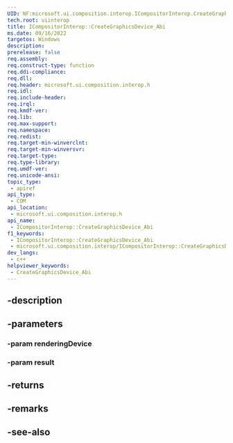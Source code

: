 ```yaml
---
UID: NF:microsoft.ui.composition.interop.ICompositorInterop.CreateGraphicsDevice_Abi
tech.root: uiinterop
title: ICompositorInterop::CreateGraphicsDevice_Abi
ms.date: 09/16/2022
targetos: Windows
description: 
prerelease: false
req.assembly: 
req.construct-type: function
req.ddi-compliance: 
req.dll: 
req.header: microsoft.ui.composition.interop.h
req.idl: 
req.include-header: 
req.irql: 
req.kmdf-ver: 
req.lib: 
req.max-support: 
req.namespace: 
req.redist: 
req.target-min-winverclnt: 
req.target-min-winversvr: 
req.target-type: 
req.type-library: 
req.umdf-ver: 
req.unicode-ansi: 
topic_type:
 - apiref
api_type:
 - COM
api_location:
 - microsoft.ui.composition.interop.h
api_name:
 - ICompositorInterop::CreateGraphicsDevice_Abi
f1_keywords:
 - ICompositorInterop::CreateGraphicsDevice_Abi
 - microsoft.ui.composition.interop/ICompositorInterop::CreateGraphicsDevice_Abi
dev_langs:
 - c++
helpviewer_keywords:
 - CreateGraphicsDevice_Abi
---
```


## -description

## -parameters

### -param renderingDevice

### -param result

## -returns

## -remarks

## -see-also

